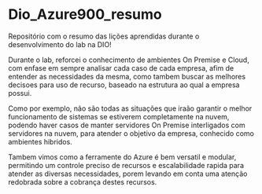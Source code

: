 # Dio_Azure900_resumo
Repositório com o resumo das lições aprendidas durante o desenvolvimento do lab na DIO!

Durante o lab, reforcei o conhecimento de ambientes On Premise e Cloud, com enfase em sempre analisar cada caso de cada empresa, afim de entender as necessidades da mesma, como tambem buscar as melhores decisoes para uso de recurso, baseado na estrutura ao qual a empresa possui.

Como por exemplo, não são todas as situações que iraão garantir o melhor funcionamento de sistemas se estiverem completamente na nuvem, podendo haver casos de manter servidores On Premise interligados com servidores na nuvem, para atender o objetivo da empresa, conhecido como ambientes hibridos.

Tambem vimos como a ferramente do Azure é bem versatil e modular, permitindo um controle preciso de recursos e escalabilidade rapida para atender as diversas necessidades, porem levando em conta uma atenção redobrada sobre a cobrança destes recursos.
